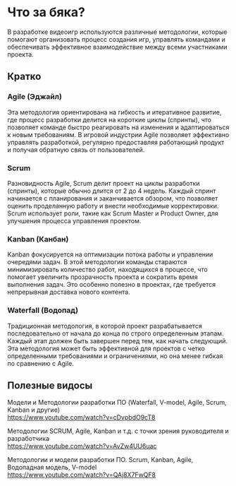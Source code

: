 # Что за бяка?
В разработке видеоигр используются различные методологии, которые 
помогают организовать процесс создания игр, управлять командами и 
обеспечивать эффективное взаимодействие между всеми участниками проекта.   

## Кратко
### Agile (Эджайл)
Эта методология ориентирована на гибкость и итеративное развитие, 
где процесс разработки делится на короткие циклы (спринты), что позволяет 
команде быстро реагировать на изменения и адаптироваться к новым требованиям. 
В игровой индустрии Agile позволяет эффективно управлять разработкой, 
регулярно предоставляя работающий продукт и получая обратную связь от 
пользователей.  

### Scrum
Разновидность Agile, Scrum делит проект на циклы разработки (спринты), 
которые обычно длится от 2 до 4 недель. Каждый спринт начинается с 
планирования и заканчивается обзором, что позволяет оценить проделанную 
работу и внести необходимые корректировки. Scrum использует роли, такие как 
Scrum Master и Product Owner, для улучшения процесса управления проектом.  

### Kanban (Канбан)
Kanban фокусируется на оптимизации потока работы и управлении очередями задач. 
В этой методологии команды стараются минимизировать количество работ, 
находящихся в процессе, что помогает увеличить прозрачность проекта и 
сократить время выполнения задач. Это особенно полезно в проектах, где 
требуется непрерывная доставка нового контента.  

### Waterfall (Водопад)
Традиционная методология, в которой проект разрабатывается последовательно 
от начала до конца по строго определенным этапам. Каждый этап должен быть 
завершен перед тем, как начать следующий. Эта методология может быть 
эффективной для проектов с четко определенными требованиями и ограничениями, 
но она менее гибкая по сравнению с Agile.  

## Полезные видосы
Модели и Методологии разработки ПО (Waterfall, V-model, Agile, Scrum, Kanban 
и другие)  
https://www.youtube.com/watch?v=cDvpbdO9cT8  

Методологии SCRUM, Agile, Kanban и т.д. с точки зрения руководителя и 
разработчика  
https://www.youtube.com/watch?v=AvZw4UU6uac  

Методологии и модели разработки ПО. Scrum, Kanban, Agile, Водопадная модель, 
V-model  
https://www.youtube.com/watch?v=QAj8X7FwQF8  
